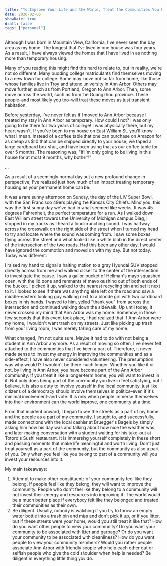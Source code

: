 ```yaml
---
title: "To Improve Your Life and the World, Treat the Communities You Live In As Permanent"
date: 2020-02-05
showDate: true
draft: false
tags: ["personal"]
---
```


Although I was born in Mountain View, California, I've never seen the bay area as my home. The longest that I've lived in one house was four years. As a result, I have always viewed the homes that I have lived in as nothing more than temporary housing. 

Many of you reading this might find this hard to relate to, but in reality, we're not so different. Many budding college matriculants find themselves moving to a new town for college. Some may move not so far from home, like those whose families live in Troy and attend university in Ann Arbor. Others may move further, such as from Portland, Oregon to Ann Arbor. Then, some move across the world, such as from the Guangzhou province. These people–and most likely you too–will treat these moves as just transient habitation. 

Before yesterday, I've never felt as if I moved to Ann Arbor because I treated my stay in Ann Arbor as temporary. How could I not? I was only going to be there for two years of college! I was physically there, but my heart wasn't. If you've been to my house on East William St. you'll know what I mean. Instead of a coffee table that one can purchase on Amazon for as cheap as $10 that can be shipped directly to your house, we taped a large cardboard box shut, and have been using that as our coffee table for over 5 months. The reasoning was, "If I'm only going to be living in this house for at most 9 months, why bother?"

...

As a result of a seemingly normal day but a new profound change in perspective, I've realized just how much of an impact treating temporary housing as your permanent home can be. 

It was a rare sunny afternoon on Sunday, the day of the LIV Super Bowl, with the San Francisco 49ers playing the Kansas City Chiefs. Mind you, this was the first sunny day we've had in what seemed like weeks. It was 45 degrees Fahrenheit, the perfect temperature for a run. As I walked down East William street towards the University of Michigan campus Diag, I stopped in my tracks as I heard a loud crunching sound. I was halfway across the crosswalk on the right side of the street when I turned my head to try and locate where the sound was coming from. I saw some boxes flying across the street and what looked like a white blob in the direct center of the intersection of the two roads. Had this been any other day, I would have ignored the commotion and moved on with my day. But not today. Today was different.

I raised my hand to signal a halting motion to a gray Hyundai SUV stopped directly across from me and walked closer to the center of the intersection to investigate the cause. I saw a gallon bucket of Hellman's mayo squashed open, with the lid gone and remnants of mayo gushing out of both ends of the bucket. I picked it up, walked to the nearest recycling bin and set it next to it. I looked to see if there was anything else left on the road and saw a middle-eastern looking guy walking next to a blonde girl with two cardboard boxes in his hands. I waved to him, yelled "thank you" from across the intersection and continued walking down the sidewalk. Up until today, it never crossed my mind that Ann Arbor was my home. Somehow, in those few seconds that this event took place, I had realized that if Ann Arbor were my home, I wouldn't want trash on my streets. Just like picking up trash from your living room, I was merely taking care of my home.

What changed, I'm not quite sure. Maybe it had to do with not being a student in Ann Arbor anymore. As a result of moving so often, I've never felt attached to the communities that I've been a part of. Therefore, it never made sense to invest my energy in improving the communities and as a side-effect, I have also never considered volunteering. The presumption was why would I? I wouldn't be there much longer. Whether you like it or not, by living in Ann Arbor, you have become part of the Ann Arbor community. If you treat it like a longer-term home, you will want to invest in it. Not only does being part of the community you live in feel satisfying, but I believe, it is also a duty to involve yourself in the local community, just like citizens of a democracy should involve themselves in politics–even if it's minimal involvement–and vote. It is only when people immerse themselves into their environment can the world improve, one community at a time. 

From that incident onward, I began to see the streets as a part of my home and the people as a part of my community. I sought to, and successfully, made connections with the local cashier at Bruegger's Bagels by simply asking him how his day was and talking about how nice the weather was and later making conversation with a student waiting for his take-out at Totoro's Sushi restaurant. It is immersing yourself completely in these short and passing moments that make life meaningful and worth living. Don't just treat yourself as a part of the community, but the community as also a part of you. Only when you feel like you belong to part of a community will you invest your resources into it. 

My main takeaways:

1. Attempt to make other constituents of your community feel like they belong. If people feel like they belong, they will want to improve the community. People who don't feel like they belong to a community will not invest their energy and resources into improving it. The world would be a much better place if everybody felt like they belonged and treated their communities as their own.
2. Be diligent. Usually, nobody is watching if you try to throw an empty water bottle into a trash bin and miss and don't pick it up, or if you litter, but if these streets were your home, would you still treat it like that? How do you want other people to view your community? Do you want your community to be associated with litter and garbage? Or do you want your community to be associated with cleanliness? How do you want people to view your community members? Would you rather people associate Ann Arbor with friendly people who help each other out or selfish people who give the cold shoulder when help is needed? Be diligent in everything little thing you do.